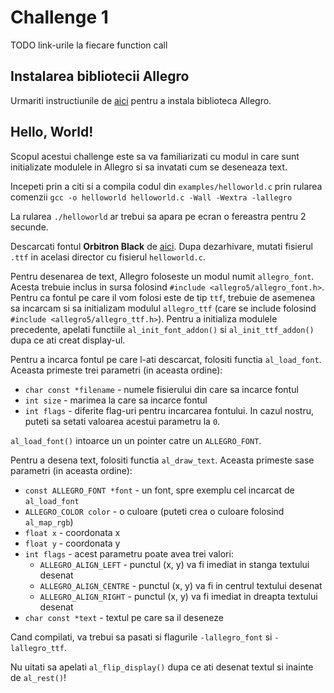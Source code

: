 # Challenge 1
TODO link-urile la fiecare function call
## Instalarea bibliotecii Allegro

Urmariti instructiunile de
[aici](https://github.com/liballeg/allegro_wiki/wiki/Install-Allegro-from-Ubuntu-PPAs)
pentru a instala biblioteca Allegro.

## Hello, World!

Scopul acestui challenge este sa va familiarizati cu modul in care sunt
initializate modulele in Allegro si sa invatati cum se deseneaza text.

Incepeti prin a citi si a compila codul din `examples/helloworld.c` prin rularea
comenzii `gcc -o helloworld helloworld.c -Wall -Wextra -lallegro`

La rularea `./helloworld` ar trebui sa apara pe ecran o fereastra pentru 2
secunde.

Descarcati fontul **Orbitron Black** de
[aici](https://fonts2u.com/orbitron-black.font). Dupa dezarhivare, mutati
fisierul `.ttf` in acelasi director cu fisierul `helloworld.c`.

Pentru desenarea de text, Allegro foloseste un modul numit `allegro_font`.
Acesta trebuie inclus in sursa folosind `#include <allegro5/allegro_font.h>`.
Pentru ca fontul pe care il vom folosi este de tip `ttf`, trebuie de asemenea sa
incarcam si sa initializam modulul `allegro_ttf` (care se include folosind
`#include <allegro5/allegro_ttf.h>`). Pentru a initializa modulele precedente,
apelati functiile `al_init_font_addon()` si `al_init_ttf_addon()` dupa ce ati
creat display-ul.

Pentru a incarca fontul pe care l-ati descarcat, folositi functia
`al_load_font`. Aceasta primeste trei parametri (in aceasta ordine):

 * `char const *filename` - numele fisierului din care sa incarce fontul
 * `int size` - marimea la care sa incarce fontul
 * `int flags` - diferite flag-uri pentru incarcarea fontului. In cazul nostru,
   puteti sa setati valoarea acestui parametru la `0`.

`al_load_font()` intoarce un un pointer catre un `ALLEGRO_FONT`.

Pentru a desena text, folositi functia `al_draw_text`. Aceasta primeste sase
parametri (in aceasta ordine):

 * `const ALLEGRO_FONT *font` - un font, spre exemplu cel incarcat de
   `al_load_font`
 * `ALLEGRO_COLOR color` - o culoare (puteti crea o culoare folosind
   `al_map_rgb`)
 * `float x` - coordonata x
 * `float y` - coordonata y
 * `int flags` - acest parametru poate avea trei valori:
   * `ALLEGRO_ALIGN_LEFT` - punctul (x, y) va fi imediat in stanga textului
     desenat
   * `ALLEGRO_ALIGN_CENTRE` - punctul (x, y) va fi in centrul textului desenat
   * `ALLEGRO_ALIGN_RIGHT` - punctul (x, y) va fi imediat in dreapta textului
     desenat
 * `char const *text` - textul pe care sa il deseneze

Cand compilati, va trebui sa pasati si flagurile `-lallegro_font` si
`-lallegro_ttf`.

Nu uitati sa apelati `al_flip_display()` dupa ce ati desenat textul si inainte
de `al_rest()`!
